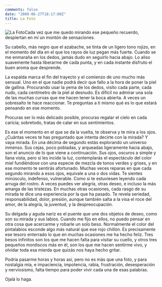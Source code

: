 ```yaml
---
comments: false
date: "2009-06-27T18:17:00Z"
title: La Foto
---
```


<span
style="font-size:100%;">![](http://www.dmbnader.es/contenido/uploads/2009/06/La-Foto.jpg "La Foto")Cada
vez que me quedo mirando ese pequeño recuerdo, despiertan en mí un
montón de sensaciones.</span>

Su cabello, más negro que el azabache, se tinta de un ligero tono
rojizo, en el momento del día en el que los rayos de luz pegan más
fuerte. Cuando se me enmaraña en los dedos, jamás dudo en seguirlo hacia
abajo. Lo aliso suavemente hasta liberarme de cada punta, y en cada
instante disfruto el buen aroma que desprende.

La espalda marca el fin del trayecto y el comienzo de uno mucho más
sensual. Uno en el que nadie podrá decir que fallo a la hora de poner la
piel de gallina.
Procurando usar la yema de los dedos, visito cada parte, cada nudo,
cada centímetro de la piel al desnudo. Es difícil no admirar una sola de
las muchas curvas que me hacen tener la boca abierta. A veces un
sobresalto te hace reaccionar. Te preguntas a ti mismo qué es lo que
estará pensando en ese momento.

<span style="font-size:100%;"><!--more--> Procuras ser lo más delicado
posible, procuras regalar el cielo en cada caricia; sobretodo, tratas de
calar en sus sentimientos.</span>

Es ese el momento en el que se da la vuelta, te observa y te mira a los
ojos. ¿Cuántas veces te has preguntado que intenta decirte con la
mirada?
Y vaya mirada. En una décima de segundo estás explorando un universo
inmenso.
Sus cejas, poco pobladas, y arqueadas ligeramente hacia abajo, son el
anuncio de lo que viene a continuación. Sus ojos, oscuros a simple y
llana vista, pero si les incide la luz, contemplarás el espectáculo del
color miel fundiéndose con una especie de mezcla de tonos verdes y
grises, y en ese momento te sentirás afortunado.
Muchas veces reparas en que cada segundo mirando a esos ojos, equivale
a una o dos vidas. Te sientes minúsculo, indefenso, vulnerable. Como si
te estuviesen leyendo cada arruga del rostro.
A veces puedes ver alegría, otras deseo, e incluso la más amarga de las
tristezas.
En muchas otras ocasiones, cada rasgo de su mirada te dice una
experiencia por la que ha pasado. Te revela seriedad, responsabilidad,
dolor, presión, aunque también salta a la visa el roce del amor, de la
alegría, la juventud, y la despreocupación.

Su delgada y aguda nariz es el puente que une dos objetos de deseo, como
son su mirada y sus labios.
Cuando me fijo en ellos, no puedo pensar en otra cosa que acercarme y
robarle un solo beso. Normalmente el color del pintalabios esconde algo
más natural que ese rojo chillón. Es precisamente ese tesoro enterrado
lo que en muchas ocasiones me ha hecho feliz.
Tres besos infinitos son los que me hacen falta para visitar su cuello,
y otros tres pequeños mordiscos más en él, son los que me hacen sentirme
vivo, y olvidar toda esa mierda que quizás nos haya hecho gritar.

Podría pasarme horas y horas así, pero no es más que una foto, y para
nostalgia mía, e impaciencia, impotencia, rabia, frustración,
desesperación y nerviosismo, falta tiempo para poder vivir cada una de
esas palabras.

Ojalá lo haga.